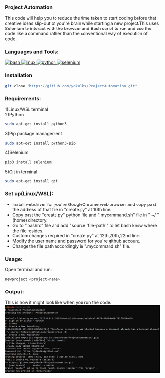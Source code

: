 ### Project Automation
  This code will help you to reduce the time taken to start coding before that creative ideas slip-out of you're brain while starting a new project.This uses Selenium to interact with the browser and Bash script to run and use the code like a command rather than the conventional way of execution of code.

<h3 align="left">Languages and Tools:</h3>
<p align="left"> <a href="https://www.gnu.org/software/bash/" target="_blank"> <img src="https://www.vectorlogo.zone/logos/gnu_bash/gnu_bash-icon.svg" alt="bash" width="40" height="40"/> </a> <a href="https://www.linux.org/" target="_blank"> <img src="https://devicons.github.io/devicon/devicon.git/icons/linux/linux-original.svg" alt="linux" width="40" height="40"/> </a> <a href="https://www.python.org" target="_blank"> <img src="https://devicons.github.io/devicon/devicon.git/icons/python/python-original.svg" alt="python" width="40" height="40"/> </a> <a href="https://www.selenium.dev" target="_blank"> <img src="https://raw.githubusercontent.com/detain/svg-logos/780f25886640cef088af994181646db2f6b1a3f8/svg/selenium-logo.svg" alt="selenium" width="40" height="40"/> </a> </p>

### Installation
```bash
git clone "https://github.com/ydkulks/ProjectAutomation.git"
```
### Requirements:
1)Linux/WSL terminal <br />
2)Python<br /> 
```bash 
sudo apt-get install python3 
```
3)Pip package management <br />
```bash
sudo apt-get Install python3-pip 
```
4)Selenium <br /> 
```bash 
pip3 install selenium 
```
5)Git in terminal <br />
```bash
sudo apt-get install git
```

### Set up(Linux/WSL):
* Install webdriver for you're GoogleChrome web browser and copy past the address of that file in "create.py" at 10th line. <br />
* Copy past the "create.py" python file and ".mycommand.sh" file in " ~/ "(home) directory.<br />
* Go to ".bashrc" file and add "source 'file-path'" to let bash know where the file resides.<br />
* Custom changes required in "create.py" at 12th,20th,22nd line.<br />
* Modify the user name and password for you're github account.<br />
* Change the file path accordingly in ".mycommand.sh" file.<br />

### Usage:
 Open terminal and run:
```bash
newproject <project-name>
```
### Output:
 This is how it might look like when you run the code.
![Output after running the code](https://github.com/ydkulks/ProjectAutomation/blob/master/PA.png?raw=true)
